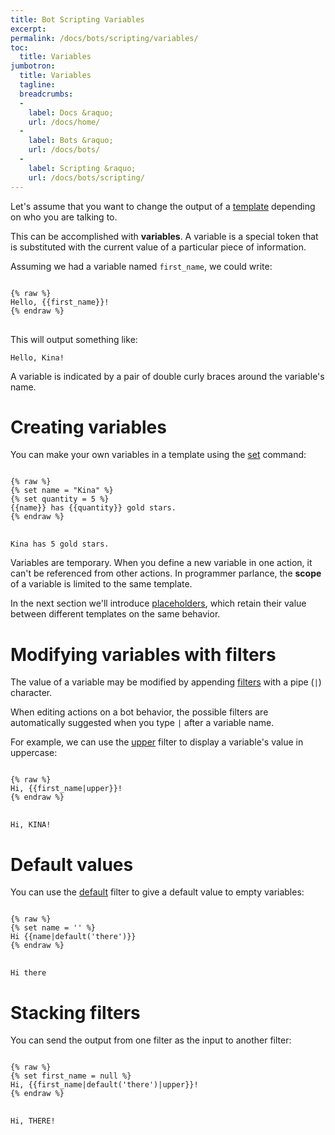 ```yaml
---
title: Bot Scripting Variables
excerpt: 
permalink: /docs/bots/scripting/variables/
toc:
  title: Variables
jumbotron:
  title: Variables
  tagline: 
  breadcrumbs:
  -
    label: Docs &raquo;
    url: /docs/home/
  -
    label: Bots &raquo;
    url: /docs/bots/
  -
    label: Scripting &raquo;
    url: /docs/bots/scripting/
---
```


Let's assume that you want to change the output of a [template](/docs/bots/scripting/) depending on who you are talking to.

This can be accomplished with **variables**.  A variable is a special token that is substituted with the current value of a particular piece of information.

Assuming we had a variable named `first_name`, we could write:

<pre>
<code class="language-twig">
{% raw %}
Hello, {{first_name}}!
{% endraw %}
</code>
</pre>

This will output something like:

```
Hello, Kina!
```

<div class="cerb-box note">
<p>A variable is indicated by a pair of double curly braces around the variable's name.</p>
</div>

# Creating variables

You can make your own variables in a template using the [set](/docs/bots/scripting/commands/#set) command:

<pre>
<code class="language-twig">
{% raw %}
{% set name = "Kina" %}
{% set quantity = 5 %}
{{name}} has {{quantity}} gold stars.
{% endraw %}
</code>
</pre>

```
Kina has 5 gold stars.
```

Variables are temporary. When you define a new variable in one action, it can't be referenced from other actions.  In programmer parlance, the **scope** of a variable is limited to the same template.

In the next section we'll introduce [placeholders](/docs/bots/scripting/placeholders/), which retain their value between different templates on the same behavior.

# Modifying variables with filters

The value of a variable may be modified by appending [filters](/docs/bots/scripting/filters/) with a  pipe (`|`) character.

When editing actions on a bot behavior, the possible filters are automatically suggested when you type `|` after a variable name.

For example, we can use the [upper](/docs/bots/scripting/filters/#upper) filter to display a variable's value in uppercase:

<pre>
<code class="language-twig">
{% raw %}
Hi, {{first_name|upper}}!
{% endraw %}
</code>
</pre>

```
Hi, KINA!
```

# Default values

You can use the [default](/docs/bots/scripting/filters/#default) filter to give a default value to empty variables:

<pre>
<code class="language-twig">
{% raw %}
{% set name = '' %}
Hi {{name|default('there')}}
{% endraw %}
</code>
</pre>

```
Hi there
```

# Stacking filters

You can send the output from one filter as the input to another filter:

<pre>
<code class="language-twig">
{% raw %}
{% set first_name = null %}
Hi, {{first_name|default('there')|upper}}!
{% endraw %}
</code>
</pre>

```
Hi, THERE!
```

